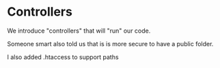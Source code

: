 # Controllers

We introduce "controllers" that will "run" our code. 

Someone smart also told us that is is more secure to have a public folder.

I also added .htaccess to support paths